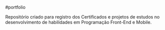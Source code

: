 #portfolio

Repositório criado para registro dos Certificados e projetos de estudos no desenvolvimento de habilidades em Programação Front-End e Mobile.
